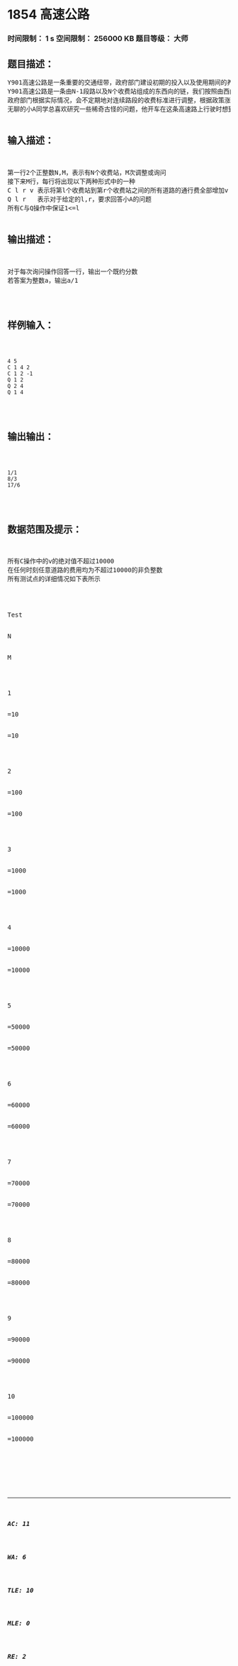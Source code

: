 # 1854 高速公路   
### 时间限制： 1 s     空间限制： 256000 KB     题目等级： 大师  
## 题目描述：  

<pre>
Y901高速公路是一条重要的交通纽带，政府部门建设初期的投入以及使用期间的养护费用都不低，因此政府在这条高速公路上设立了许多收费站。
Y901高速公路是一条由N-1段路以及N个收费站组成的东西向的链，我们按照由西向东的顺序将收费站依次编号为1~N，从收费站i行驶到i+1(或从i+1行驶到i)需要收取Vi的费用。高速路刚建成时所有的路段都是免费的。
政府部门根据实际情况，会不定期地对连续路段的收费标准进行调整，根据政策涨价或降价。
无聊的小A同学总喜欢研究一些稀奇古怪的问题，他开车在这条高速路上行驶时想到了这样一个问题:对于给定的l,r(l<r),在第l个到第r个收费站里等概率随机取出两个不同的收费站a和b，那么从a行驶到b将期望花费多少费用呢?
</pre>
  
  
## 输入描述：  

<pre>
第一行2个正整数N,M，表示有N个收费站，M次调整或询问
接下来M行，每行将出现以下两种形式中的一种
C l r v 表示将第l个收费站到第r个收费站之间的所有道路的通行费全部增加v
Q l r   表示对于给定的l,r，要求回答小A的问题
所有C与Q操作中保证1<=l<r<=N
</pre>
  
  
## 输出描述：  

<pre>
对于每次询问操作回答一行，输出一个既约分数
若答案为整数a，输出a/1
</pre>
  
  
## 样例输入：  

<pre><code>
4 5
C 1 4 2
C 1 2 -1
Q 1 2
Q 2 4
Q 1 4
</code></pre>
  
  
## 输出输出：  

<pre><code>
1/1
8/3
17/6
</code></pre>
  
  
## 数据范围及提示：  

<pre>
所有C操作中的v的绝对值不超过10000
在任何时刻任意道路的费用均为不超过10000的非负整数
所有测试点的详细情况如下表所示




Test


N


M




1


=10


=10




2


=100


=100




3


=1000


=1000




4


=10000


=10000




5


=50000


=50000




6


=60000


=60000




7


=70000


=70000




8


=80000


=80000




9


=90000


=90000




10


=100000


=100000




</pre>
  
  
***  

##### AC: 11  
##### WA: 6  
##### TLE: 10  
##### MLE: 0  
##### RE: 2  
